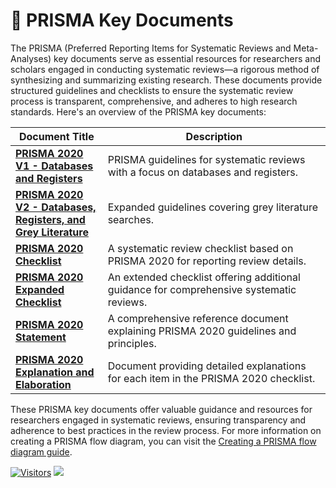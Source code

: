 # 🔑 PRISMA Key Documents

The PRISMA (Preferred Reporting Items for Systematic Reviews and Meta-Analyses) key documents serve as essential resources for researchers and scholars engaged in conducting systematic reviews—a rigorous method of synthesizing and summarizing existing research. These documents provide structured guidelines and checklists to ensure the systematic review process is transparent, comprehensive, and adheres to high research standards. Here's an overview of the PRISMA key documents:

<table><thead><tr><th>Document Title</th><th width="340.3333333333333">Description</th></tr></thead><tbody><tr><td><a href="https://guides.lib.unc.edu/ld.php?content_id=61167715"><strong>PRISMA 2020 V1 - Databases and Registers</strong></a></td><td>PRISMA guidelines for systematic reviews with a focus on databases and registers.</td></tr><tr><td><a href="https://guides.lib.unc.edu/ld.php?content_id=61167765"><strong>PRISMA 2020 V2 - Databases, Registers, and Grey Literature</strong></a></td><td>Expanded guidelines covering grey literature searches.</td></tr><tr><td><a href="http://dx.doi.org/10.1136/bmj.n71"><strong>PRISMA 2020 Checklist</strong></a></td><td>A systematic review checklist based on PRISMA 2020 for reporting review details.</td></tr><tr><td><a href="https://guides.lib.unc.edu/ld.php?content_id=61167653"><strong>PRISMA 2020 Expanded Checklist</strong></a></td><td>An extended checklist offering additional guidance for comprehensive systematic reviews.</td></tr><tr><td><a href="http://dx.doi.org/10.1136/bmj.n160"><strong>PRISMA 2020 Statement</strong></a></td><td>A comprehensive reference document explaining PRISMA 2020 guidelines and principles.</td></tr><tr><td><a href="https://github.com/drshahizan/research-material/blob/main/SLR/PRISMA_2020_checklist.docx"><strong>PRISMA 2020 Explanation and Elaboration</strong></a></td><td>Document providing detailed explanations for each item in the PRISMA 2020 checklist.</td></tr></tbody></table>

These PRISMA key documents offer valuable guidance and resources for researchers engaged in systematic reviews, ensuring transparency and adherence to best practices in the review process. For more information on creating a PRISMA flow diagram, you can visit the [Creating a PRISMA flow diagram guide](https://guides.lib.unc.edu/prisma).

[![Visitors](https://api.visitorbadge.io/api/visitors?path=https%3A%2F%2Fgithub.com%2Fdrshahizan\&labelColor=%23697689\&countColor=%23555555\&style=plastic)](https://visitorbadge.io/status?path=https%3A%2F%2Fgithub.com%2Fdrshahizan) ![](https://hit.yhype.me/github/profile?user\_id=81284918)
